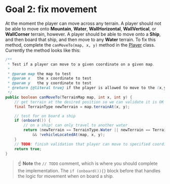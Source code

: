 # Goal 2: fix movement

At the moment the player can move across any terrain. A player should not be able to move onto
**Mountain**, **Water**, **WallHorizontal**, **WallVertical**, or **WallCorner** terrain, however. A
player should be able to move onto a **Ship**, and then board that ship, and then move to any
**Water** terrain. To fix this method, complete the `canMoveTo(map, x, y)` method in the
[Player](./src/main/java/coding101/tq/domain/Player.java) class. Currently the method looks like
this:

```java
/**
 * Test if a player can move to a given coordinate on a given map.
 *
 * @param map the map to test
 * @param x   the x coordinate to test
 * @param y   the y coordinate to test
 * @return {@literal true} if the player is allowed to move to the (x,y) coordinate on {@code map}
 */
public boolean canMoveTo(TerrainMap map, int x, int y) {
    // get terrain at the desired position so we can validate it is OK to move
    final TerrainType newTerrain = map.terrainAt(x, y);

    // test for on board a ship
    if (onboard()) {
        // on a ship! can only travel to another water
        return (newTerrain == TerrainType.Water || newTerrain == TerrainType.Ship) 
            && !vehicleLocatedAt(map, x, y);
    }
    // TODO: finish validation that player can move to specified coordinate
    return true;
}
```

> :point_up: **Note** the `// TODO` comment, which is where you should complete the implementation.
> The `if (onboard()){}` block before that handles the logic for movement when on board a ship.
